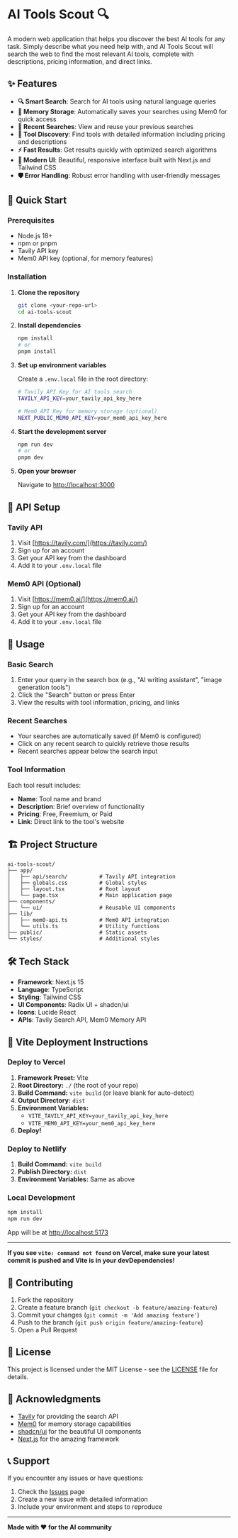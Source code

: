 # AI Tools Scout 🔍

A modern web application that helps you discover the best AI tools for any task. Simply describe what you need help with, and AI Tools Scout will search the web to find the most relevant AI tools, complete with descriptions, pricing information, and direct links.

## ✨ Features

- **🔍 Smart Search**: Search for AI tools using natural language queries
- **💾 Memory Storage**: Automatically saves your searches using Mem0 for quick access
- **📱 Recent Searches**: View and reuse your previous searches
- **🎯 Tool Discovery**: Find tools with detailed information including pricing and descriptions
- **⚡ Fast Results**: Get results quickly with optimized search algorithms
- **🎨 Modern UI**: Beautiful, responsive interface built with Next.js and Tailwind CSS
- **🛡️ Error Handling**: Robust error handling with user-friendly messages

## 🚀 Quick Start

### Prerequisites

- Node.js 18+ 
- npm or pnpm
- Tavily API key
- Mem0 API key (optional, for memory features)

### Installation

1. **Clone the repository**
   ```bash
   git clone <your-repo-url>
   cd ai-tools-scout
   ```

2. **Install dependencies**
   ```bash
   npm install
   # or
   pnpm install
   ```

3. **Set up environment variables**
   
   Create a `.env.local` file in the root directory:
   ```bash
   # Tavily API Key for AI tools search
   TAVILY_API_KEY=your_tavily_api_key_here
   
   # Mem0 API Key for memory storage (optional)
   NEXT_PUBLIC_MEM0_API_KEY=your_mem0_api_key_here
   ```

4. **Start the development server**
   ```bash
   npm run dev
   # or
   pnpm dev
   ```

5. **Open your browser**
   
   Navigate to [http://localhost:3000](http://localhost:3000)

## 🔧 API Setup

### Tavily API
1. Visit [https://tavily.com/](https://tavily.com/)
2. Sign up for an account
3. Get your API key from the dashboard
4. Add it to your `.env.local` file

### Mem0 API (Optional)
1. Visit [https://mem0.ai/](https://mem0.ai/)
2. Sign up for an account
3. Get your API key from the dashboard
4. Add it to your `.env.local` file

## 📖 Usage

### Basic Search
1. Enter your query in the search box (e.g., "AI writing assistant", "image generation tools")
2. Click the "Search" button or press Enter
3. View the results with tool information, pricing, and links

### Recent Searches
- Your searches are automatically saved (if Mem0 is configured)
- Click on any recent search to quickly retrieve those results
- Recent searches appear below the search input

### Tool Information
Each tool result includes:
- **Name**: Tool name and brand
- **Description**: Brief overview of functionality
- **Pricing**: Free, Freemium, or Paid
- **Link**: Direct link to the tool's website

## 🏗️ Project Structure

```
ai-tools-scout/
├── app/
│   ├── api/search/          # Tavily API integration
│   ├── globals.css          # Global styles
│   ├── layout.tsx           # Root layout
│   └── page.tsx             # Main application page
├── components/
│   └── ui/                  # Reusable UI components
├── lib/
│   ├── mem0-api.ts          # Mem0 API integration
│   └── utils.ts             # Utility functions
├── public/                  # Static assets
└── styles/                  # Additional styles
```

## 🛠️ Tech Stack

- **Framework**: Next.js 15
- **Language**: TypeScript
- **Styling**: Tailwind CSS
- **UI Components**: Radix UI + shadcn/ui
- **Icons**: Lucide React
- **APIs**: Tavily Search API, Mem0 Memory API

## 🚀 Vite Deployment Instructions

### Deploy to Vercel
1. **Framework Preset:** Vite
2. **Root Directory:** `./` (the root of your repo)
3. **Build Command:** `vite build` (or leave blank for auto-detect)
4. **Output Directory:** `dist`
5. **Environment Variables:**
   - `VITE_TAVILY_API_KEY=your_tavily_api_key_here`
   - `VITE_MEM0_API_KEY=your_mem0_api_key_here`
6. **Deploy!**

### Deploy to Netlify
1. **Build Command:** `vite build`
2. **Publish Directory:** `dist`
3. **Environment Variables:** Same as above

### Local Development
```bash
npm install
npm run dev
```
App will be at [http://localhost:5173](http://localhost:5173)

---

**If you see `vite: command not found` on Vercel, make sure your latest commit is pushed and Vite is in your devDependencies!**

## 🤝 Contributing

1. Fork the repository
2. Create a feature branch (`git checkout -b feature/amazing-feature`)
3. Commit your changes (`git commit -m 'Add amazing feature'`)
4. Push to the branch (`git push origin feature/amazing-feature`)
5. Open a Pull Request

## 📝 License

This project is licensed under the MIT License - see the [LICENSE](LICENSE) file for details.

## 🙏 Acknowledgments

- [Tavily](https://tavily.com/) for providing the search API
- [Mem0](https://mem0.ai/) for memory storage capabilities
- [shadcn/ui](https://ui.shadcn.com/) for the beautiful UI components
- [Next.js](https://nextjs.org/) for the amazing framework

## 📞 Support

If you encounter any issues or have questions:

1. Check the [Issues](../../issues) page
2. Create a new issue with detailed information
3. Include your environment and steps to reproduce

---

**Made with ❤️ for the AI community** 